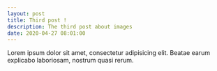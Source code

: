 ```yaml
---
layout: post
title: Third post !
description: The third post about images
date: 2020-04-27 08:01:00
---
```


Lorem ipsum dolor sit amet, consectetur adipisicing elit. Beatae earum explicabo laboriosam, nostrum quasi rerum.

